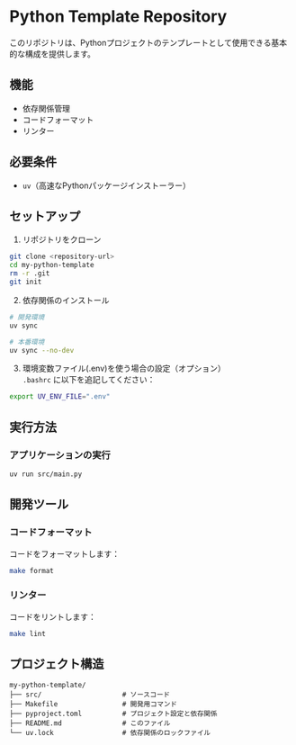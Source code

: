# Python Template Repository

このリポジトリは、Pythonプロジェクトのテンプレートとして使用できる基本的な構成を提供します。

## 機能

- 依存関係管理
- コードフォーマット
- リンター

## 必要条件

- `uv`（高速なPythonパッケージインストーラー）

## セットアップ

1. リポジトリをクローン
```bash
git clone <repository-url>
cd my-python-template
rm -r .git
git init
```

2. 依存関係のインストール
```bash
# 開発環境
uv sync

# 本番環境
uv sync --no-dev
```

3. 環境変数ファイル(.env)を使う場合の設定（オプション）  
`.bashrc` に以下を追記してください：
```bash
export UV_ENV_FILE=".env"
```

## 実行方法

### アプリケーションの実行

```bash
uv run src/main.py
```

## 開発ツール

### コードフォーマット

コードをフォーマットします：

```bash
make format
```

### リンター

コードをリントします：

```bash
make lint
```

## プロジェクト構造

```
my-python-template/
├── src/                    # ソースコード
├── Makefile                # 開発用コマンド
├── pyproject.toml          # プロジェクト設定と依存関係
├── README.md               # このファイル
└── uv.lock                 # 依存関係のロックファイル
```
